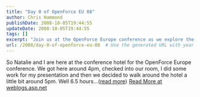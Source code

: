 ```yaml
---
title: "Day 0 of OpenForce EU 08"
author: Chris Hammond
publishDate: 2008-10-05T19:44:55
updateDate: 2008-10-05T19:44:55
tags: []
excerpt: "Join us at the OpenForce Europe conference as we explore the conference hotel and the excitement it holds for us! Find out more at weblogs.asp.net."
url: /2008/day-0-of-openforce-eu-08  # Use the generated URL with year
---
```

So Natalie and I are here at the conference hotel for the OpenForce Europe conference. We got here around 4pm, checked into our room, I did some work for my presentation and then we decided to walk around the hotel a little bit around 5pm. Well 6.5 hours...(<a href="https://weblogs.asp.net/christoc/archive/2008/10/05/day-0-of-openforce-eu-08.aspx">read more</a>)<img src="https://weblogs.asp.net/aggbug.aspx?PostID=6658795" width="1" height="1"> <a href="https://weblogs.asp.net/christoc/archive/2008/10/05/day-0-of-openforce-eu-08.aspx">Read More at weblogs.asp.net</a>


